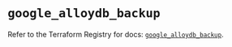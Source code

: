# `google_alloydb_backup`

Refer to the Terraform Registry for docs: [`google_alloydb_backup`](https://registry.terraform.io/providers/hashicorp/google/6.37.0/docs/resources/alloydb_backup).
